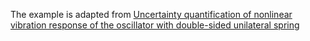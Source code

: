 The example is adapted from [Uncertainty quantification of nonlinear vibration response of the oscillator with double-sided unilateral spring](https://doi.org/10.1063/5.0175313)
